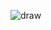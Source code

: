 


![draw](https://user-images.githubusercontent.com/98829237/154831431-e77fda5c-174f-4a5f-9507-9c52ca9e0ff4.png)

